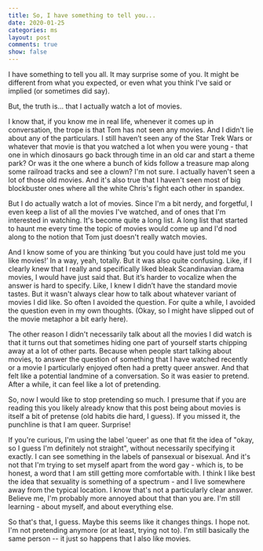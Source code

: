 ```yaml
---
title: So, I have something to tell you...
date: 2020-01-25
categories: ms
layout: post
comments: true
show: false
---
```


I have something to tell you all. It may surprise some of you. It might be different from what you expected, or even what you think I've said or implied (or sometimes did say).

But, the truth is... that I actually watch a lot of movies.

I know that, if you know me in real life, whenever it comes up in conversation, the trope is that Tom has not seen any movies. And I didn't lie about any of the particulars. I still haven’t seen any of the Star Trek Wars or whatever that movie is that you watched a lot when you were young - that one in which dinosaurs go back through time in an old car and start a theme park? Or was it the one where a bunch of kids follow a treasure map along some railroad tracks and see a clown? I'm not sure. I actually haven't seen a lot of those old movies. And it's also true that I haven't seen most of big blockbuster ones where all the white Chris's fight each other in spandex.

But I do actually watch a lot of movies. Since I'm a bit nerdy, and forgetful, I even keep a list of all the movies I've watched, and of ones that I'm interested in watching. It's become quite a long list. A long list that started to haunt me every time the topic of movies would come up and I'd nod along to the notion that Tom just doesn't really watch movies.

And I know some of you are thinking ‘but you could have just told me you like movies!’ In a way, yeah, totally. But it was also quite confusing. Like, if I clearly knew that I really and specifically liked bleak Scandinavian drama movies, I would have just said that. But it’s harder to vocalize when the answer is hard to specify. Like, I knew I didn’t have the standard movie tastes. But it wasn't always clear how to talk about whatever variant of movies I did like. So often I avoided the question. For quite a while, I avoided the question even in my own thoughts. (Okay, so I might have slipped out of the movie metaphor a bit early here).

The other reason I didn't necessarily talk about all the movies I did watch is that it turns out that sometimes hiding one part of yourself starts chipping away at a lot of other parts. Because when people start talking about movies, to answer the question of something that I have watched recently or a movie I particularly enjoyed often had a pretty queer answer. And that felt like a potential landmine of a conversation. So it was easier to pretend. After a while, it can feel like a lot of pretending.

So, now I would like to stop pretending so much. I presume that if you are reading this you likely already know that this post being about movies is itself a bit of pretense (old habits die hard, I guess). If you missed it, the punchline is that I am queer. Surprise!

If you're curious, I'm using the label 'queer' as one that fit the idea of "okay, so I guess I'm definitely not straight", without necessarily specifying it exactly. I can see something in the labels of pansexual or bisexual. And it's not that I'm trying to set myself apart from the word gay - which is, to be honest, a word that I am still getting more comfortable with. I think I like best the idea that sexuality is something of a spectrum - and I live somewhere away from the typical location. I know that's not a particularly clear answer. Believe me, I'm probably more annoyed about that than you are. I'm still learning - about myself, and about everything else.

So that's that, I guess. Maybe this seems like it changes things. I hope not. I'm not pretending anymore (or at least, trying not to). I'm still basically the same person -- it just so happens that I also like movies.
